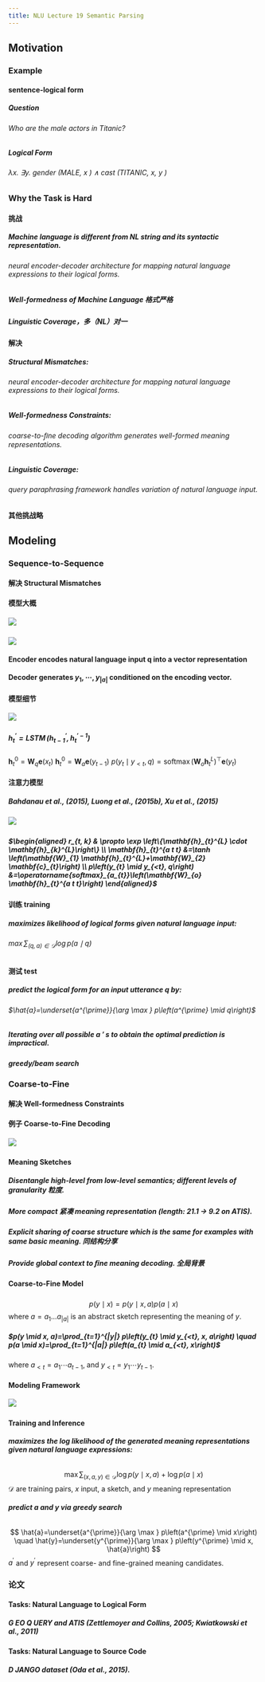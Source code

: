 ```yaml
---
title: NLU Lecture 19 Semantic Parsing
---
```


## Motivation
### Example
#### sentence-logical form
##### Question
###### Who are the male actors in Titanic?
##### Logical Form
###### λx. ∃y. gender (MALE, x ) ∧ cast (TITANIC, x, y )
### Why the Task is Hard
#### 挑战
##### Machine language is different from NL string and its syntactic representation.
###### neural encoder-decoder architecture for mapping natural language expressions to their logical forms.
##### Well-formedness of Machine Language 格式严格
##### Linguistic Coverage，多（NL）对一
#### 解决
##### Structural Mismatches:
###### neural encoder-decoder architecture for mapping natural language expressions to their logical forms.
##### Well-formedness Constraints:
###### coarse-to-ﬁne decoding algorithm generates well-formed meaning representations.
##### Linguistic Coverage:
###### query paraphrasing framework handles variation of natural language input.
#### 其他挑战略
## Modeling
### Sequence-to-Sequence
#### 解决 Structural Mismatches
#### 模型大概
##### ![](https://gitee.com/zhang-weijian-97/pic-go-bed/raw/master/assets/20210502192725.png)
#### ![](https://gitee.com/zhang-weijian-97/pic-go-bed/raw/master/assets/20210502192827.png)
#### Encoder encodes natural language input q into a vector representation
#### Decoder generates $y_{1}, \cdots, y_{|a|}$ conditioned on the encoding vector.
#### 模型细节
##### ![](https://gitee.com/zhang-weijian-97/pic-go-bed/raw/master/assets/20210502193043.png)
##### $\mathbf{h}_{t}^{\prime}=\operatorname{LSTM}\left(\mathbf{h}_{t-1}^{\prime}, \mathbf{h}_{t}^{\prime-1}\right)$
$\mathbf{h}_{t}^{0}=\mathbf{W}_{q} \mathbf{e}\left(x_{t}\right)$
$\mathbf{h}_{t}^{0}=\mathbf{W}_{a} \mathbf{e}\left(y_{t-1}\right)$
$p\left(y_{t} \mid y_{<t}, q\right)=\operatorname{softmax}\left(\mathbf{W}_{o} \mathbf{h}_{t}^{L}\right)^{\top} \mathbf{e}\left(y_{t}\right)$
#### 注意力模型
##### Bahdanau et al., (2015), Luong et al., (2015b), Xu et al., (2015)
##### ![](https://gitee.com/zhang-weijian-97/pic-go-bed/raw/master/assets/20210502193128.png)
##### $\begin{aligned} r_{t, k} & \propto \exp \left\{\mathbf{h}_{t}^{L} \cdot \mathbf{h}_{k}^{L}\right\} \\ \mathbf{h}_{t}^{a t t} &=\tanh \left(\mathbf{W}_{1} \mathbf{h}_{t}^{L}+\mathbf{W}_{2} \mathbf{c}_{t}\right) \\ p\left(y_{t} \mid y_{<t}, q\right) &=\operatorname{softmax}_{a_{t}}\left(\mathbf{W}_{o} \mathbf{h}_{t}^{a t t}\right) \end{aligned}$
#### 训练 training
##### maximizes likelihood of logical forms given natural language input:
###### $\max \sum_{(q, a) \in \mathcal{D}} \log p(a \mid q)$
#### 测试 test
##### predict the logical form for an input utterance q by:
###### $\hat{a}=\underset{a^{\prime}}{\arg \max } p\left(a^{\prime} \mid q\right)$
##### Iterating over all possible a ′ s to obtain the optimal prediction is **impractical.**
##### greedy/beam search
### Coarse-to-Fine
#### 解决 Well-formedness Constraints
#### 例子 Coarse-to-Fine Decoding
##### ![](https://gitee.com/zhang-weijian-97/pic-go-bed/raw/master/assets/20210502193650.png)
#### Meaning Sketches
##### **Disentangle** high-level from low-level semantics; different levels of granularity 粒度.
##### More **compact** 紧凑 meaning representation (length: 21.1 → 9.2 on ATIS).
##### Explicit **sharing** of coarse structure which is the same for examples with same basic meaning. 同结构分享
##### Provide **global** context to ﬁne meaning decoding. 全局背景
#### Coarse-to-Fine Model
##### 
$$
p(y \mid x)=p(y \mid x, a) p(a \mid x)
$$
where $a=a_{1} \ldots a_{|a|}$ is an abstract sketch representing the meaning of $y$.
##### $p(y \mid x, a)=\prod_{t=1}^{|y|} p\left(y_{t} \mid y_{<t}, x, a\right) \quad p(a \mid x)=\prod_{t=1}^{|a|} p\left(a_{t} \mid a_{<t}, x\right)$
where $a_{<t}=a_{1} \cdots a_{t-1}$, and $y_{<t}=y_{1} \cdots y_{t-1} .$
#### Modeling Framework
##### ![](https://gitee.com/zhang-weijian-97/pic-go-bed/raw/master/assets/20210502194231.png)
#### Training and Inference
##### maximizes the log likelihood of the generated meaning representations given natural language expressions:
######
$$
\max \sum_{(x, a, y) \in \mathcal{D}} \log p(y \mid x, a)+\log p(a \mid x)
$$
$\mathcal{D}$ are training pairs, $x$ input, a sketch, and $y$ meaning representation
##### predict a and y via greedy search
######
$$
\hat{a}=\underset{a^{\prime}}{\arg \max } p\left(a^{\prime} \mid x\right) \quad \hat{y}=\underset{y^{\prime}}{\arg \max } p\left(y^{\prime} \mid x, \hat{a}\right)
$$
$a^{\prime}$ and $y^{\prime}$ represent coarse- and fine-grained meaning candidates.
### 论文
#### Tasks: Natural Language to Logical Form
##### G EO Q UERY and ATIS (Zettlemoyer and Collins, 2005; Kwiatkowski et al., 2011)
#### Tasks: Natural Language to Source Code
##### D JANGO dataset (Oda et al., 2015).
